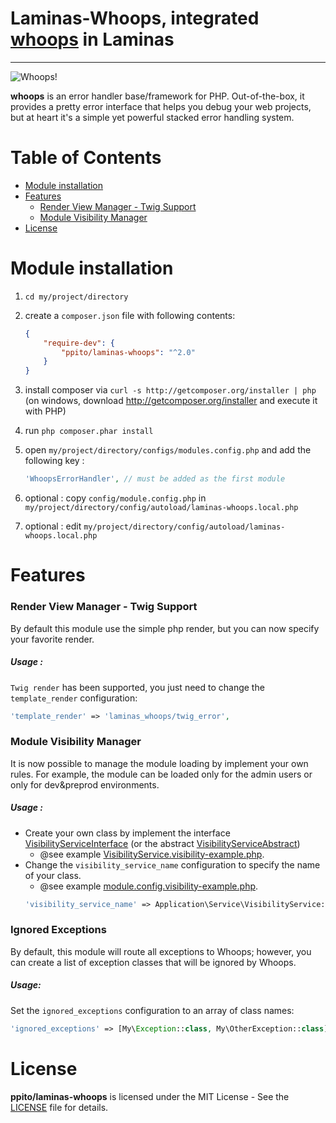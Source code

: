 # Laminas-Whoops, integrated [whoops](https://github.com/filp/whoops) in Laminas

-----

![Whoops!](http://i.imgur.com/0VQpe96.png)

**whoops** is an error handler base/framework for PHP. Out-of-the-box, it provides a pretty
error interface that helps you debug your web projects, but at heart it's a simple yet
powerful stacked error handling system.

# Table of Contents

* [Module installation](#module-installation)
* [Features](#features)
  * [Render View Manager - Twig Support](#render-view-manager---twig-support)
  * [Module Visibility Manager](#module-visibility-manager)
* [License](#license)



# Module installation
  1. `cd my/project/directory`
  2. create a `composer.json` file with following contents:

     ```json
     {
         "require-dev": {
             "ppito/laminas-whoops": "^2.0"
         }
     }
     ```
  3. install composer via `curl -s http://getcomposer.org/installer | php` (on windows, download
     http://getcomposer.org/installer and execute it with PHP)
  4. run `php composer.phar install`
  5. open `my/project/directory/configs/modules.config.php` and add the following key :

     ```php
     'WhoopsErrorHandler', // must be added as the first module
     ```
  6. optional : copy `config/module.config.php` in `my/project/directory/config/autoload/laminas-whoops.local.php`
  7. optional : edit `my/project/directory/config/autoload/laminas-whoops.local.php`

# Features

### Render View Manager - Twig Support 

By default this module use the simple php render, but you can now specify your favorite render.

##### Usage :
`Twig render` has been supported, you just need to change the `template_render` configuration:
```php
'template_render' => 'laminas_whoops/twig_error',
```

### Module Visibility Manager 

It is now possible to manage the module loading by implement your own rules.
For example, the module can be loaded only for the admin users or only for dev&preprod environments.

##### Usage :
* Create your own class by implement the interface [VisibilityServiceInterface](src/Service/VisibilityServiceInterface.php) (or the abstract [VisibilityServiceAbstract](src/Service/VisibilityServiceAbstract.php))
    * @see example [VisibilityService.visibility-example.php](src/Service/VisibilityService.visibility-example.php).
* Change the `visibility_service_name` configuration to specify the name of your class. 
    * @see example [module.config.visibility-example.php](config/module.config.visibility-example.php).
    ```php
    'visibility_service_name' => Application\Service\VisibilityService::class,
    ```

### Ignored Exceptions

By default, this module will route all exceptions to Whoops; however, you can create a list of
exception classes that will be ignored by Whoops.

##### Usage:
Set the `ignored_exceptions` configuration to an array of class names:
```php
'ignored_exceptions' => [My\Exception::class, My\OtherException::class]
```


# License

**ppito/laminas-whoops** is licensed under the MIT License - See the [LICENSE](LICENSE.md) file for details.

